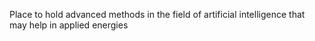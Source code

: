 Place to hold advanced methods in the field of artificial intelligence that may help in applied energies
